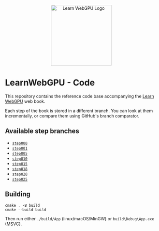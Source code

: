 <div align="center">
	<picture>
		<source media="(prefers-color-scheme: dark)" srcset="https://raw.githubusercontent.com/eliemichel/LearnWebGPU/main/images/webgpu-dark.svg">
		<source media="(prefers-color-scheme: light)" srcset="https://raw.githubusercontent.com/eliemichel/LearnWebGPU/main/images/webgpu-light.svg">
		<img alt="Learn WebGPU Logo" src="images/webgpu-dark.svg" width="200">
	</picture>
</div>

LearnWebGPU - Code
==================

This repository contains the reference code base accompanying the [Learn WebGPU](https://eliemichel.github.io/LearnWebGPU) web book.

Each step of the book is stored in a different branch. You can look at them incrementally, or compare them using GitHub's branch comparator.

Available step branches
-----------------------

 - [`step000`](../../tree/step000)
 - [`step001`](../../tree/step001)
 - [`step005`](../../tree/step005)
 - [`step010`](../../tree/step010)
 - [`step015`](../../tree/step015)
 - [`step018`](../../tree/step018)
 - [`step020`](../../tree/step020)
 - [`step025`](../../tree/step025)

Building
--------

```
cmake . -B build
cmake --build build
```

Then run either `./build/App` (linux/macOS/MinGW) or `build\Debug\App.exe` (MSVC).
